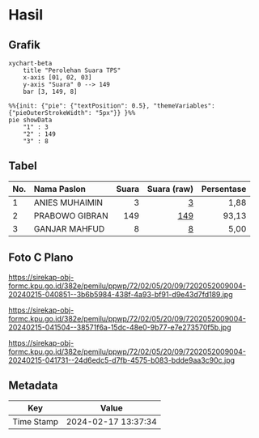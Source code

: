 # Hasil

## Grafik

```mermaid
xychart-beta
    title "Perolehan Suara TPS"
    x-axis [01, 02, 03]
    y-axis "Suara" 0 --> 149
    bar [3, 149, 8]
```

```mermaid
%%{init: {"pie": {"textPosition": 0.5}, "themeVariables": {"pieOuterStrokeWidth": "5px"}} }%%
pie showData
    "1" : 3
    "2" : 149
    "3" : 8
```

## Tabel

| No. | Nama Paslon    | Suara | Suara (raw) | Persentase |
|:--- |:-------------- | -----:| -----------:| ----------:|
| 1   | ANIES MUHAIMIN | 3     | [3][p-1]    | 1,88       |
| 2   | PRABOWO GIBRAN | 149   | [149][p-2]  | 93,13      |
| 3   | GANJAR MAHFUD  | 8     | [8][p-3]    | 5,00       |


[p-1]: https://github.com/gigit-pemilu/pemilu-2024-72-sulawesi-tengah/blob/main/pilpres/hitung-suara/sub/72-sulawesi-tengah/sub/02-poso/sub/05-pamona-timur/sub/2009-poleganyara/sub/004-tps/sub/paslon-1.txt
[p-2]: https://github.com/gigit-pemilu/pemilu-2024-72-sulawesi-tengah/blob/main/pilpres/hitung-suara/sub/72-sulawesi-tengah/sub/02-poso/sub/05-pamona-timur/sub/2009-poleganyara/sub/004-tps/sub/paslon-2.txt
[p-3]: https://github.com/gigit-pemilu/pemilu-2024-72-sulawesi-tengah/blob/main/pilpres/hitung-suara/sub/72-sulawesi-tengah/sub/02-poso/sub/05-pamona-timur/sub/2009-poleganyara/sub/004-tps/sub/paslon-3.txt

## Foto C Plano

https://sirekap-obj-formc.kpu.go.id/382e/pemilu/ppwp/72/02/05/20/09/7202052009004-20240215-040851--3b6b5984-438f-4a93-bf91-d9e43d7fd189.jpg

https://sirekap-obj-formc.kpu.go.id/382e/pemilu/ppwp/72/02/05/20/09/7202052009004-20240215-041504--38571f6a-15dc-48e0-9b77-e7e273570f5b.jpg

https://sirekap-obj-formc.kpu.go.id/382e/pemilu/ppwp/72/02/05/20/09/7202052009004-20240215-041731--24d6edc5-d7fb-4575-b083-bdde9aa3c90c.jpg


## Metadata

| Key        | Value               |
| ---------- | ------------------- |
| Time Stamp | 2024-02-17 13:37:34 |



